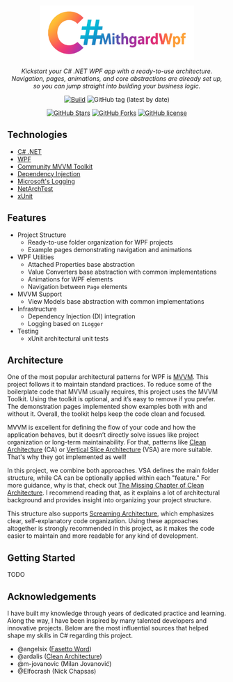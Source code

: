 <p align="center">
  <img src="assets/mithgardwpf-logo.png" height="125" />
</p>

<p align="center">
  <em>Kickstart your C# .NET WPF app with a ready-to-use architecture. Navigation, pages, animations, and core abstractions are already set up, so you can jump straight into building your business logic.</em>
</p>

<div align="center">

[![Build](https://github.com/Frixs/MithgardWpf/actions/workflows/dotnet-desktop-tests.yml/badge.svg)](https://github.com/Frixs/MithgardWpf/actions/workflows/dotnet-desktop-tests.yml) 
![GitHub tag (latest by date)](https://img.shields.io/github/v/tag/Frixs/MithgardWpf?color=blue)

[![GitHub Stars](https://img.shields.io/github/stars/Frixs/MithgardWpf.svg)](https://github.com/Frixs/MithgardWpf/stargazers) 
[![GitHub Forks](https://img.shields.io/github/forks/Frixs/MithgardWpf.svg)](https://github.com/Frixs/MithgardWpf/network/members) 
[![GitHub license](https://img.shields.io/github/license/Frixs/MithgardWpf?color=brightgreen)](https://github.com/Frixs/MithgardWpf/blob/main/LICENSE) 

</div>

## Technologies
- [C# .NET](https://learn.microsoft.com/en-us/dotnet/)
- [WPF](https://learn.microsoft.com/en-us/dotnet/desktop/wpf/)
- [Community MVVM Toolkit](https://learn.microsoft.com/en-us/dotnet/communitytoolkit/mvvm/)
- [Dependency Injection](https://learn.microsoft.com/en-us/dotnet/core/extensions/dependency-injection)
- [Microsoft's Logging](https://learn.microsoft.com/en-us/dotnet/core/extensions/logging)
- [NetArchTest](https://github.com/BenMorris/NetArchTest)
- [xUnit](https://learn.microsoft.com/en-us/dotnet/core/testing/unit-testing-csharp-with-xunit)

## Features
- Project Structure
  - Ready-to-use folder organization for WPF projects
  - Example pages demonstrating navigation and animations
- WPF Utilities
  - Attached Properties base abstraction
  - Value Converters base abstraction with common implementations
  - Animations for WPF elements
  - Navigation between `Page` elements
- MVVM Support
  - View Models base abstraction with common implementations
- Infrastructure
  - Dependency Injection (DI) integration
  - Logging based on `ILogger`
- Testing
  - xUnit architectural unit tests

## Architecture
One of the most popular architectural patterns for WPF is [MVVM](https://learn.microsoft.com/en-us/dotnet/architecture/maui/mvvm). This project follows it to maintain standard practices. To reduce some of the boilerplate code that MVVM usually requires, this project uses the MVVM Toolkit. Using the toolkit is optional, and it’s easy to remove if you prefer. The demonstration pages implemented show examples both with and without it. Overall, the toolkit helps keep the code clean and focused.

MVVM is excellent for defining the flow of your code and how the application behaves, but it doesn’t directly solve issues like project organization or long-term maintainability. For that, patterns like [Clean Architecture](https://www.milanjovanovic.tech/blog/clean-architecture-and-the-benefits-of-structured-software-design) (CA) or [Vertical Slice Architecture](https://www.milanjovanovic.tech/blog/vertical-slice-architecture) (VSA) are more suitable. That's why they got implemented as well!

In this project, we combine both approaches. VSA defines the main folder structure, while CA can be optionally applied within each "feature." For more guidance, why is that, check out [The Missing Chapter of Clean Architecture](https://www.milanjovanovic.tech/blog/clean-architecture-the-missing-chapter). I recommend reading that, as it explains a lot of architectural background and provides insight into organizing your project structure.

This structure also supports [Screaming Architecture](https://www.milanjovanovic.tech/blog/screaming-architecture), which emphasizes clear, self-explanatory code organization. Using these approaches altogether is strongly recommended in this project, as it makes the code easier to maintain and more readable for any kind of development.

## Getting Started
TODO

## Acknowledgements
I have built my knowledge through years of dedicated practice and learning. Along the way, I have been inspired by many talented developers and innovative projects. Below are the most influential sources that helped shape my skills in C# regarding this project.

- @angelsix ([Fasetto Word](https://github.com/angelsix/fasetto-word))
- @ardalis ([Clean Architecture](https://github.com/ardalis/CleanArchitecture))
- @m-jovanovic (Milan Jovanović)
- @Elfocrash (Nick Chapsas)
